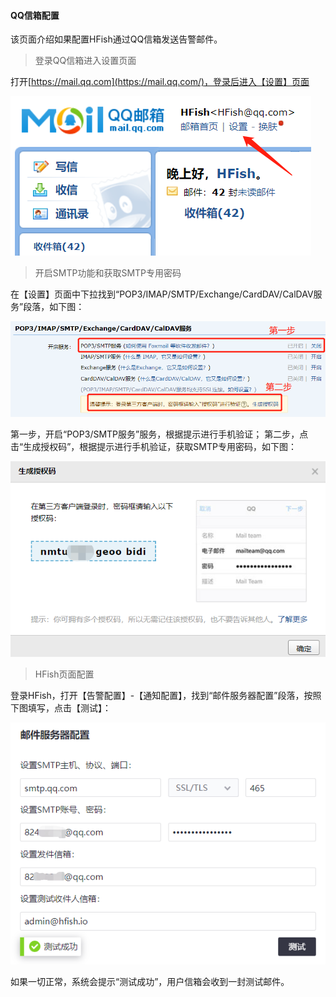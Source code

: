 
#### QQ信箱配置

该页面介绍如果配置HFish通过QQ信箱发送告警邮件。

> 登录QQ信箱进入设置页面

打开[https://mail.qq.com](https://mail.qq.com/)，登录后进入【设置】页面

<img src="../images/20220103194402.png" style="zoom: 100%;" />


> 开启SMTP功能和获取SMTP专用密码

在【设置】页面中下拉找到“POP3/IMAP/SMTP/Exchange/CardDAV/CalDAV服务”段落，如下图：

<img src="../images/20211231163717.png" style="zoom: 100%;" />

第一步，开启“POP3/SMTP服务”服务，根据提示进行手机验证；
第二步，点击“生成授权码”，根据提示进行手机验证，获取SMTP专用密码，如下图：

<img src="../images/20211231163518.png" style="zoom: 100%;" />


> HFish页面配置

登录HFish，打开【告警配置】-【通知配置】，找到“邮件服务器配置”段落，按照下图填写，点击【测试】：

<img src="../images/20211231163415.png" style="zoom: 100%;" />

如果一切正常，系统会提示“测试成功”，用户信箱会收到一封测试邮件。